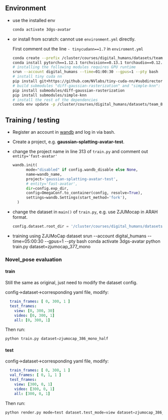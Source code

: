 ## Environment

* use the installed env 

  ```bash
  conda activate 3dgs-avatar
  ```

* or install from scratch: cannot use `environment.yml` directly.

  First comment out the line `- tinycudann==1.7` in `enviroment.yml`

  ```bash
  conda create --prefix /cluster/courses/digital_humans/datasets/team_8/miniconda3/envs/3dgs-avatar python=3.7.13
  conda install pytorch==1.12.1 torchvision==0.13.1 torchaudio==0.12.1 pytorch-cuda=11.6 -c pytorch -c nvidia
  # installing the following modules requires GPU runtime
  srun --account digital_humans --time=01:00:30 --gpus=1 --pty bash 
  # install tiny cuda nn
  pip install git+https://github.com/NVlabs/tiny-cuda-nn/#subdirectory=bindings/torch
  # build submodules "diff-gaussian-rasterization" and "simple-knn":
  pip install submodules/diff-gaussian-rasterization
  pip install submodules/simple-knn
  # install the rest of the dependencies
  conda env update -p /cluster/courses/digital_humans/datasets/team_8/miniconda3/envs/3dgs-avatar --file environment.yml --prune
  ```

## Training / testing

* Register an account in [wandb](https://wandb.ai/gaussian-splatting-avatar-test) and log in via bash.

* Create a project, e.g. <b>gaussian-splatting-avatar-test</b>.

* change the project name in line 313 of `train.py` and comment out `entity='fast-avatar'`

  ```python
  wandb.init(
        mode="disabled" if config.wandb_disable else None,
        name=wandb_name,
        project='gaussian-splatting-avatar-test',
        # entity='fast-avatar',
        dir=config.exp_dir,
        config=OmegaConf.to_container(config, resolve=True),
        settings=wandb.Settings(start_method='fork'),
    )
  ```

* change the dataset in `main()` of `train.py`, e.g. use ZJUMocap in ARAH format.

  ```python
  config.dataset.root_dir = '/cluster/courses/digital_humans/datasets/team_8/ZJUMoCap'
  ```

* training using ZJUMoCap dataset
srun --account digital_humans --time=05:00:30 --gpus=1 --pty bash
conda activate 3dgs-avatar
python train.py dataset=zjumocap_377_mono

### Novel_pose evaluation

#### train

Still the same as original, just need to modify the dataset config.

config->dataset->corresponding yaml file, modify:

```yaml
  train_frames: [ 0, 300, 1 ]
  test_frames:
    view: [0, 300, 30]
    video: [0, 300, 1]
    all: [0, 300, 1]
```

Then run:

```Python
python train.py dataset=zjumocap_386_mono_half
```

#### test

config->dataset->corresponding yaml file, modify:

```yaml
  train_frames: [ 0, 300, 1 ]
  val_frames: [ 0, 1, 1 ]
  test_frames:
    view: [300, 0, 1]
    video: [300, 0, 1]
    all: [300, 0, 1]
```

Then run:

```Python
python render.py mode=test dataset.test_mode=view dataset=zjumocap_386_mono_eval_novel
```
